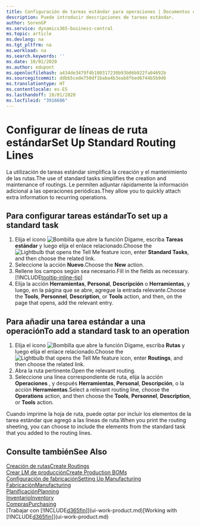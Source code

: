 ```yaml
---
title: Configuración de tareas estándar para operaciones | Documentos de Microsoft
description: Puede introducir descripciones de tareas estándar.
author: SorenGP
ms.service: dynamics365-business-central
ms.topic: article
ms.devlang: na
ms.tgt_pltfrm: na
ms.workload: na
ms.search.keywords: ''
ms.date: 10/01/2020
ms.author: edupont
ms.openlocfilehash: a434de3479f4b100317230b93b06b922fa04692b
ms.sourcegitcommit: ddbb5cede750df1baba4b3eab8fbed6744b5b9d6
ms.translationtype: HT
ms.contentlocale: es-ES
ms.lasthandoff: 10/01/2020
ms.locfileid: "3916606"
---
```

# <a name="set-up-standard-routing-lines"></a><span data-ttu-id="4695b-103">Configurar de líneas de ruta estándar</span><span class="sxs-lookup"><span data-stu-id="4695b-103">Set Up Standard Routing Lines</span></span>

<span data-ttu-id="4695b-104">La utilización de tareas estándar simplifica la creación y el mantenimiento de las rutas.</span><span class="sxs-lookup"><span data-stu-id="4695b-104">The use of standard tasks simplifies the creation and maintenance of routings.</span></span> <span data-ttu-id="4695b-105">Le permiten adjuntar rápidamente la información adicional a las operaciones periódicas.</span><span class="sxs-lookup"><span data-stu-id="4695b-105">They allow you to quickly attach extra information to recurring operations.</span></span>

## <a name="to-set-up-a-standard-task"></a><span data-ttu-id="4695b-106">Para configurar tareas estándar</span><span class="sxs-lookup"><span data-stu-id="4695b-106">To set up a standard task</span></span>

1. <span data-ttu-id="4695b-107">Elija el icono ![Bombilla que abre la función Dígame](media/ui-search/search_small.png "Dígame qué desea hacer"), escriba **Tareas estándar** y luego elija el enlace relacionado.</span><span class="sxs-lookup"><span data-stu-id="4695b-107">Choose the ![Lightbulb that opens the Tell Me feature](media/ui-search/search_small.png "Tell me what you want to do") icon, enter **Standard Tasks**, and then choose the related link.</span></span>
2. <span data-ttu-id="4695b-108">Seleccione la acción **Nuevo**.</span><span class="sxs-lookup"><span data-stu-id="4695b-108">Choose the **New** action.</span></span>
3. <span data-ttu-id="4695b-109">Rellene los campos según sea necesario.</span><span class="sxs-lookup"><span data-stu-id="4695b-109">Fill in the fields as necessary.</span></span> [!INCLUDE[tooltip-inline-tip](includes/tooltip-inline-tip_md.md)]
4. <span data-ttu-id="4695b-110">Elija la acción **Herramientas**, **Personal**, **Descripción** o **Herramientas**, y luego, en la página que se abre, agregue la entrada relevante.</span><span class="sxs-lookup"><span data-stu-id="4695b-110">Choose the **Tools**, **Personnel**, **Description**, or **Tools** action, and then, on the page that opens, add the relevant entry.</span></span>

## <a name="to-add-a-standard-task-to-an-operation"></a><span data-ttu-id="4695b-111">Para añadir una tarea estándar a una operación</span><span class="sxs-lookup"><span data-stu-id="4695b-111">To add a standard task to an operation</span></span>

1. <span data-ttu-id="4695b-112">Elija el icono ![Bombilla que abre la función Dígame](media/ui-search/search_small.png "Dígame qué desea hacer"), escriba **Rutas** y luego elija el enlace relacionado.</span><span class="sxs-lookup"><span data-stu-id="4695b-112">Choose the ![Lightbulb that opens the Tell Me feature](media/ui-search/search_small.png "Tell me what you want to do") icon, enter **Routings**, and then choose the related link.</span></span>
2. <span data-ttu-id="4695b-113">Abra la ruta pertinente.</span><span class="sxs-lookup"><span data-stu-id="4695b-113">Open the relevant routing.</span></span>
3. <span data-ttu-id="4695b-114">Seleccione una línea correspondiente de ruta, elija la acción **Operaciones** , y después **Herramientas**, **Personal**, **Descripción**, o la acción **Herramientas**.</span><span class="sxs-lookup"><span data-stu-id="4695b-114">Select a relevant routing line, choose the **Operations** action, and then choose the **Tools**, **Personnel**, **Description**, or **Tools** action.</span></span>

<span data-ttu-id="4695b-115">Cuando imprime la hoja de ruta, puede optar por incluir los elementos de la tarea estándar que agregó a las líneas de ruta.</span><span class="sxs-lookup"><span data-stu-id="4695b-115">When you print the routing sheeting, you can choose to include the elements from the standard task that you added to the routing lines.</span></span>

## <a name="see-also"></a><span data-ttu-id="4695b-116">Consulte también</span><span class="sxs-lookup"><span data-stu-id="4695b-116">See Also</span></span>

[<span data-ttu-id="4695b-117">Creación de rutas</span><span class="sxs-lookup"><span data-stu-id="4695b-117">Create Routings</span></span>](production-how-to-create-routings.md)  
[<span data-ttu-id="4695b-118">Crear LM de producción</span><span class="sxs-lookup"><span data-stu-id="4695b-118">Create Production BOMs</span></span>](production-how-to-create-production-boms.md)  
[<span data-ttu-id="4695b-119">Configuración de fabricación</span><span class="sxs-lookup"><span data-stu-id="4695b-119">Setting Up Manufacturing</span></span>](production-configure-production-processes.md)  
[<span data-ttu-id="4695b-120">Fabricación</span><span class="sxs-lookup"><span data-stu-id="4695b-120">Manufacturing</span></span>](production-manage-manufacturing.md)  
[<span data-ttu-id="4695b-121">Planificación</span><span class="sxs-lookup"><span data-stu-id="4695b-121">Planning</span></span>](production-planning.md)  
[<span data-ttu-id="4695b-122">Inventario</span><span class="sxs-lookup"><span data-stu-id="4695b-122">Inventory</span></span>](inventory-manage-inventory.md)  
[<span data-ttu-id="4695b-123">Compras</span><span class="sxs-lookup"><span data-stu-id="4695b-123">Purchasing</span></span>](purchasing-manage-purchasing.md)  
<span data-ttu-id="4695b-124">[Trabajar con [!INCLUDE[d365fin](includes/d365fin_md.md)]](ui-work-product.md)</span><span class="sxs-lookup"><span data-stu-id="4695b-124">[Working with [!INCLUDE[d365fin](includes/d365fin_md.md)]](ui-work-product.md)</span></span>  
